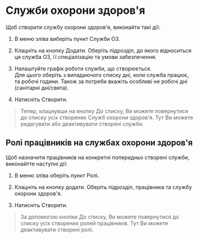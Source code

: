 # Служби охорони здоров'я

Щоб створити службу охорони здоров'я, виконайти такі дії:    

1. В меню зліва виберіть пункт Служби ОЗ.

2. Клацніть на кнопку Додати. Оберіть підрозділ, до якого відноситься ця служба ОЗ, її спеціалізацію та умови забезпечення.

3. Налаштуйте графік роботи служби, що створюється.     
Для цього оберіть з випадаючого списку дні, коли служба працює, та робочі години. Також за потреби вкажіть особливі не робочі дні (санітарні дні/свята).

4. Натисніть Створити.

>  Тепер, клацнувши на кнопку До списку, Ви можете повернутися до списку усіх створених Служб охорони здоров'я. Тут Ви можете редагувати або деактивувати створені служби.

## Ролі працівників на службах охорони здоров'я

Щоб назначити працівників на конкретні попередньо створені служби, виконайтте наступні дії:    

1. В меню зліва оберіть пункт Ролі.

2. Клацніть на кнопку додати. Оберіть підрозділ, працівника та службу охорони здоров'я. 

3. Натисніть Створити.

>  За допомогою кнопки До списку, Ви можете повернутися до списку усіх створених ролей працівників. Тут Ви можете деактивувати створені ролі.
